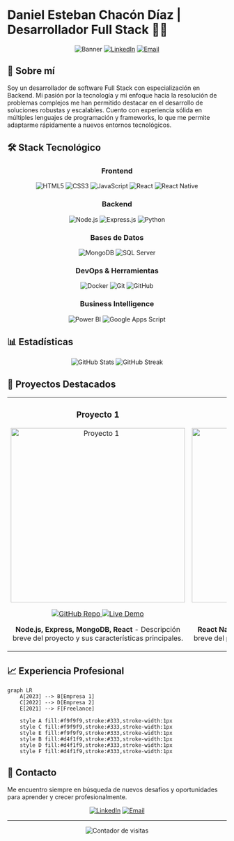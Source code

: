 # Daniel Esteban Chacón Díaz | Desarrollador Full Stack 👨‍💻

<div align="center">
  
  ![Banner](https://img.shields.io/badge/Desarrollador-Full%20Stack-blue?style=for-the-badge)
  [![LinkedIn](https://img.shields.io/badge/LinkedIn-0077B5?style=for-the-badge&logo=linkedin&logoColor=white)](https://www.linkedin.com/in/danielestebanchacondiaz/)
  [![Email](https://img.shields.io/badge/Email-D14836?style=for-the-badge&logo=gmail&logoColor=white)](mailto:daniel.estebancd.diaz@gmail.com)
  
</div>

## 👋 Sobre mí

Soy un desarrollador de software Full Stack con especialización en Backend. Mi pasión por la tecnología y mi enfoque hacia la resolución de problemas complejos me han permitido destacar en el desarrollo de soluciones robustas y escalables. Cuento con experiencia sólida en múltiples lenguajes de programación y frameworks, lo que me permite adaptarme rápidamente a nuevos entornos tecnológicos.

## 🛠️ Stack Tecnológico

<div align="center">

### Frontend
![HTML5](https://img.shields.io/badge/HTML5-E34F26?style=for-the-badge&logo=html5&logoColor=white)
![CSS3](https://img.shields.io/badge/CSS3-1572B6?style=for-the-badge&logo=css3&logoColor=white)
![JavaScript](https://img.shields.io/badge/JavaScript-F7DF1E?style=for-the-badge&logo=javascript&logoColor=black)
![React](https://img.shields.io/badge/React-20232A?style=for-the-badge&logo=react&logoColor=61DAFB)
![React Native](https://img.shields.io/badge/React_Native-20232A?style=for-the-badge&logo=react&logoColor=61DAFB)

### Backend
![Node.js](https://img.shields.io/badge/Node.js-339933?style=for-the-badge&logo=nodedotjs&logoColor=white)
![Express.js](https://img.shields.io/badge/Express.js-000000?style=for-the-badge&logo=express&logoColor=white)
![Python](https://img.shields.io/badge/Python-3776AB?style=for-the-badge&logo=python&logoColor=white)

### Bases de Datos
![MongoDB](https://img.shields.io/badge/MongoDB-4EA94B?style=for-the-badge&logo=mongodb&logoColor=white)
![SQL Server](https://img.shields.io/badge/Microsoft%20SQL%20Server-CC2927?style=for-the-badge&logo=microsoft%20sql%20server&logoColor=white)

### DevOps & Herramientas
![Docker](https://img.shields.io/badge/Docker-2CA5E0?style=for-the-badge&logo=docker&logoColor=white)
![Git](https://img.shields.io/badge/Git-F05032?style=for-the-badge&logo=git&logoColor=white)
![GitHub](https://img.shields.io/badge/GitHub-100000?style=for-the-badge&logo=github&logoColor=white)

### Business Intelligence
![Power BI](https://img.shields.io/badge/Power_BI-F2C811?style=for-the-badge&logo=powerbi&logoColor=black)
![Google Apps Script](https://img.shields.io/badge/Google_Apps_Script-4285F4?style=for-the-badge&logo=google&logoColor=white)

</div>

## 📊 Estadísticas

<div align="center">
  <img src="https://github-readme-stats.vercel.app/api?username=USERNAME&show_icons=true&theme=radical" alt="GitHub Stats" />
  <img src="https://github-readme-streak-stats.herokuapp.com/?user=USERNAME&theme=radical" alt="GitHub Streak" />
</div>

## 🚀 Proyectos Destacados

<table>
  <tr>
    <td width="50%">
      <h3 align="center">Proyecto 1</h3>
      <div align="center">
        <a href="URL_DEL_REPO" target="_blank">
          <img src="https://via.placeholder.com/500x300?text=Proyecto+1" width="400" alt="Proyecto 1"/>
        </a>
        <p>
          <a href="URL_DEL_REPO" target="_blank">
            <img src="https://img.shields.io/badge/Código-GitHub-blue?style=for-the-badge&logo=github" alt="GitHub Repo"/>
          </a>
          <a href="URL_DEL_DEMO" target="_blank">
            <img src="https://img.shields.io/badge/Demo-Live-success?style=for-the-badge&logo=vercel" alt="Live Demo"/>
          </a>
        </p>
        <p><strong>Node.js, Express, MongoDB, React</strong> - Descripción breve del proyecto y sus características principales.</p>
      </div>
    </td>
    <td width="50%">
      <h3 align="center">Proyecto 2</h3>
      <div align="center">
        <a href="URL_DEL_REPO" target="_blank">
          <img src="https://via.placeholder.com/500x300?text=Proyecto+2" width="400" alt="Proyecto 2"/>
        </a>
        <p>
          <a href="URL_DEL_REPO" target="_blank">
            <img src="https://img.shields.io/badge/Código-GitHub-blue?style=for-the-badge&logo=github" alt="GitHub Repo"/>
          </a>
          <a href="URL_DEL_DEMO" target="_blank">
            <img src="https://img.shields.io/badge/Demo-Live-success?style=for-the-badge&logo=vercel" alt="Live Demo"/>
          </a>
        </p>
        <p><strong>React Native, SQL Server, Node.js</strong> - Descripción breve del proyecto y sus características principales.</p>
      </div>
    </td>
  </tr>
</table>

## 📈 Experiencia Profesional

```mermaid
graph LR
    A[2023] --> B[Empresa 1]
    C[2022] --> D[Empresa 2]
    E[2021] --> F[Freelance]
    
    style A fill:#f9f9f9,stroke:#333,stroke-width:1px
    style C fill:#f9f9f9,stroke:#333,stroke-width:1px
    style E fill:#f9f9f9,stroke:#333,stroke-width:1px
    style B fill:#d4f1f9,stroke:#333,stroke-width:1px
    style D fill:#d4f1f9,stroke:#333,stroke-width:1px
    style F fill:#d4f1f9,stroke:#333,stroke-width:1px
```

## 💬 Contacto

Me encuentro siempre en búsqueda de nuevos desafíos y oportunidades para aprender y crecer profesionalmente.

<div align="center">
  
[![LinkedIn](https://img.shields.io/badge/LinkedIn-Daniel_Esteban_Chacón_Díaz-0077B5?style=for-the-badge&logo=linkedin&logoColor=white)](https://www.linkedin.com/in/danielestebanchacondiaz/)
[![Email](https://img.shields.io/badge/Email-daniel.estebancd.diaz@gmail.com-D14836?style=for-the-badge&logo=gmail&logoColor=white)](mailto:daniel.estebancd.diaz@gmail.com)
  
</div>

---

<div align="center">
  <img src="https://komarev.com/ghpvc/?username=USERNAME&color=blue&style=flat-square&label=Visitas+al+Perfil" alt="Contador de visitas"/>
</div>
